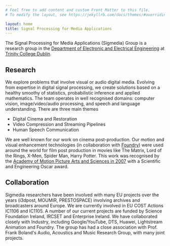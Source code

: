 ```yaml
---
# Feel free to add content and custom Front Matter to this file.
# To modify the layout, see https://jekyllrb.com/docs/themes/#overriding-theme-defaults

layout: home
title: Signal Processing for Media Applications
---
```


The Signal Processing for Media Applications (Sigmedia) Group  is a
research group in the [Department of Electronic and Electrical
Engineering](https://tcd.ie/eleceng) at [Trinity College
Dublin](https://tcd.ie/).

## Research

We explore problems that involve visual or audio digital media. Evolving from expertise in digital signal processing, we create solutions
based on a healthy smoothy of statistics, probabilistic inference and applied mathematics. The team operates in well recognised domains: 
computer vision, image/video/audio processing, and speech and language
understanding. There are three main themes

  - Digital Cinema and Restoration
  - Video Compression and Streaming Pipelines
  - Human Speech Communication

We are well known for our work on cinema post-production. Our motion and visual enhancement technologies (in collaboration with
[Foundry](https://foundry.com)) were used around the world for film
post production in movies like The Matrix, Lord of the Rings, X-Men,
Spider Man, Harry Potter. This work was recognised by the
[Academy of Motion Picture Arts and Sciences in 2007](https://www.oscars.org/sci-tech/ceremonies/2007) with a Scientific and Engineering Oscar award.


## Collaboration

Sigmedia researchers have been involved with many EU projects over the years
(i3dpost, MOUMIR, PRESTOSPACE) involving archives and broadcasters around Europe. We are currently involved in EU COST Actions
IC1106 and IC1105. A number of our current projects are funded by
Science Foundation Ireland, IRCSET and Enterprise Ireland. We have 
collaborated closely with Industry, including Google/YouTube, DTS, Huawei, Lightstream
Animation and Foundry. The group has had a close association with
Prof. Frank Boland's Audio, Acoustics and Music Research Group, with
many joint projects.
